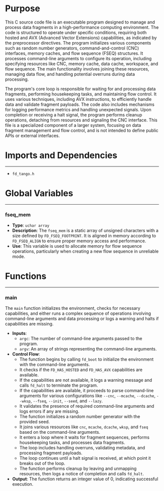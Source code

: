 # Purpose
This C source code file is an executable program designed to manage and process data fragments in a high-performance computing environment. The code is structured to operate under specific conditions, requiring both hosted and AVX (Advanced Vector Extensions) capabilities, as indicated by the preprocessor directives. The program initializes various components such as random number generators, command-and-control (CNC) interfaces, memory caches, and flow sequence (FSEQ) structures. It processes command-line arguments to configure its operation, including specifying resources like CNC, memory cache, data cache, workspace, and flow sequence. The main functionality involves joining these resources, managing data flow, and handling potential overruns during data processing.

The program's core loop is responsible for waiting for and processing data fragments, performing housekeeping tasks, and maintaining flow control. It uses various techniques, including AVX instructions, to efficiently handle data and validate fragment payloads. The code also includes mechanisms for logging performance metrics and handling unexpected signals. Upon completion or receiving a halt signal, the program performs cleanup operations, detaching from resources and signaling the CNC interface. This file is a specialized component of a larger system, focusing on data fragment management and flow control, and is not intended to define public APIs or external interfaces.
# Imports and Dependencies

---
- `fd_tango.h`


# Global Variables

---
### fseq\_mem
- **Type**: `uchar array`
- **Description**: The `fseq_mem` is a static array of unsigned characters with a size defined by `FD_FSEQ_FOOTPRINT`. It is aligned in memory according to `FD_FSEQ_ALIGN` to ensure proper memory access and performance.
- **Use**: This variable is used to allocate memory for flow sequence operations, particularly when creating a new flow sequence in unreliable mode.


# Functions

---
### main<!-- {{#callable:main}} -->
The `main` function initializes the environment, checks for necessary capabilities, and either runs a complex sequence of operations involving command-line arguments and data processing or logs a warning and halts if capabilities are missing.
- **Inputs**:
    - `argc`: The number of command-line arguments passed to the program.
    - `argv`: An array of strings representing the command-line arguments.
- **Control Flow**:
    - The function begins by calling `fd_boot` to initialize the environment with the command-line arguments.
    - It checks if the `FD_HAS_HOSTED` and `FD_HAS_AVX` capabilities are available.
    - If the capabilities are not available, it logs a warning message and calls `fd_halt` to terminate the program.
    - If the capabilities are available, it proceeds to parse command-line arguments for various configurations like `--cnc`, `--mcache`, `--dcache`, `--wksp`, `--fseq`, `--init`, `--seed`, and `--lazy`.
    - It validates the presence of required command-line arguments and logs errors if any are missing.
    - The function initializes a random number generator with the provided seed.
    - It joins various resources like `cnc`, `mcache`, `dcache`, `wksp`, and `fseq` based on the command-line arguments.
    - It enters a loop where it waits for fragment sequences, performs housekeeping tasks, and processes data fragments.
    - The loop includes handling overruns, validating metadata, and processing fragment payloads.
    - The loop continues until a halt signal is received, at which point it breaks out of the loop.
    - The function performs cleanup by leaving and unmapping resources, then logs a notice of completion and calls `fd_halt`.
- **Output**: The function returns an integer value of 0, indicating successful execution.


